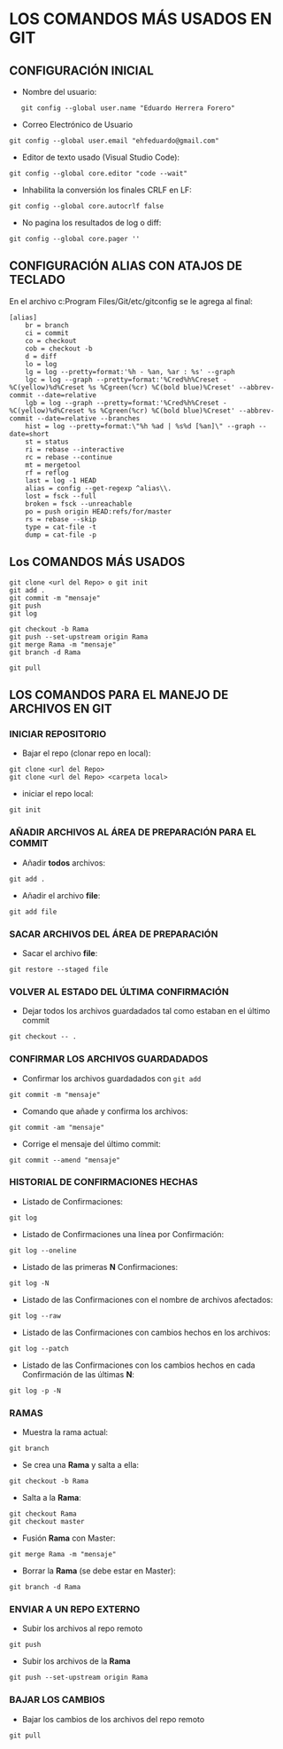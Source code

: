 # LOS COMANDOS MÁS USADOS EN GIT

## CONFIGURACIÓN INICIAL

- Nombre del usuario:

```ssh
   git config --global user.name "Eduardo Herrera Forero"
```

- Correo Electrónico de Usuario

```ssh
git config --global user.email "ehfeduardo@gmail.com"
```

- Editor de texto usado (Visual Studio Code):

```ssh
git config --global core.editor "code --wait"
```

- Inhabilita la conversión los finales CRLF en LF:

```ssh
git config --global core.autocrlf false
```

- No pagina los resultados de log o diff:

```ssh
git config --global core.pager ''
```

## CONFIGURACIÓN ALIAS CON ATAJOS DE TECLADO

En el archivo c:Program Files/Git/etc/gitconfig se le agrega al final:

```ssh
[alias]
    br = branch
    ci = commit
    co = checkout
    cob = checkout -b
    d = diff
    lo = log
    lg = log --pretty=format:'%h - %an, %ar : %s' --graph
    lgc = log --graph --pretty=format:'%Cred%h%Creset -%C(yellow)%d%Creset %s %Cgreen(%cr) %C(bold blue)%Creset' --abbrev-commit --date=relative
    lgb = log --graph --pretty=format:'%Cred%h%Creset -%C(yellow)%d%Creset %s %Cgreen(%cr) %C(bold blue)%Creset' --abbrev-commit --date=relative --branches
    hist = log --pretty=format:\"%h %ad | %s%d [%an]\" --graph --date=short
    st = status
    ri = rebase --interactive
    rc = rebase --continue
    mt = mergetool
    rf = reflog
    last = log -1 HEAD
    alias = config --get-regexp ^alias\\.
    lost = fsck --full
    broken = fsck --unreachable
    po = push origin HEAD:refs/for/master
    rs = rebase --skip
    type = cat-file -t
    dump = cat-file -p
```

## Los COMANDOS MÁS USADOS

```ssh
git clone <url del Repo> o git init
git add .
git commit -m "mensaje"
git push
git log

git checkout -b Rama
git push --set-upstream origin Rama
git merge Rama -m "mensaje"
git branch -d Rama

git pull
```

## LOS COMANDOS PARA EL MANEJO DE ARCHIVOS EN GIT

### INICIAR REPOSITORIO

- Bajar el repo (clonar repo en local):

```ssh
git clone <url del Repo>
git clone <url del Repo> <carpeta local>
```

- iniciar el repo local:

```ssh
git init
```

### AÑADIR ARCHIVOS AL ÁREA DE PREPARACIÓN PARA EL COMMIT

- Añadir **todos** archivos:

```ssh
git add .
```

- Añadir el archivo **file**:

```ssh
git add file
```

### SACAR ARCHIVOS DEL ÁREA DE PREPARACIÓN

- Sacar el archivo **file**:

```ssh
git restore --staged file
```

### VOLVER AL ESTADO DEL ÚLTIMA CONFIRMACIÓN

- Dejar todos los archivos guardadados tal como estaban en el último commit

```ssh
git checkout -- .
```

### CONFIRMAR LOS ARCHIVOS GUARDADADOS

- Confirmar los archivos guardadados con `git add`

```ssh
git commit -m "mensaje"
```

- Comando que añade y confirma los archivos:

```ssh
git commit -am "mensaje"
```

- Corrige el mensaje del último commit:

```ssh
git commit --amend "mensaje"
```

### HISTORIAL DE CONFIRMACIONES HECHAS

- Listado de Confirmaciones:

```ssh
git log
```

- Listado de Confirmaciones una línea por Confirmación:

```ssh
git log --oneline
```

- Listado de las primeras **N** Confirmaciones:

```ssh
git log -N
```

- Listado de las Confirmaciones con el nombre de archivos afectados:

```ssh
git log --raw
```

- Listado de las Confirmaciones con cambios hechos en los archivos:

```ssh
git log --patch
```

- Listado de las Confirmaciones con los cambios hechos en cada Confirmación de las últimas **N**:

```ssh
git log -p -N
```

### RAMAS

- Muestra la rama actual:

```ssh
git branch
```

- Se crea una **Rama** y salta a ella:

```ssh
git checkout -b Rama
```

- Salta a la **Rama**:

```ssh
git checkout Rama
git checkout master

```

- Fusión **Rama** con Master:

```ssh
git merge Rama -m "mensaje"
```

- Borrar la **Rama** (se debe estar en Master):

```ssh
git branch -d Rama
```

### ENVIAR A UN REPO EXTERNO

- Subir los archivos al repo remoto

```ssh
git push
```

- Subir los archivos de la **Rama**

```ssh
git push --set-upstream origin Rama
```

### BAJAR LOS CAMBIOS

- Bajar los cambios de los archivos del repo remoto

```ssh
git pull
```

